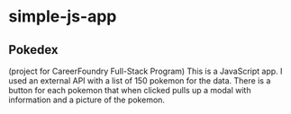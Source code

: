 # simple-js-app
## Pokedex
(project for CareerFoundry Full-Stack Program)
This is a JavaScript app. I used an external API with a list of 150 pokemon for the data. There is a button for each pokemon that when clicked pulls up a modal with information and a picture of the pokemon.